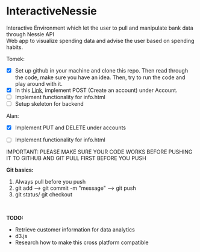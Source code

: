 # InteractiveNessie
Interactive Environment which let the user to pull and manipulate bank data  through Nessie API <br>
Web app to visualize spending data and advise the user based on spending habits.

Tomek: 
- [X] Set up github in your machine and clone this repo. Then read through the code, make sure you have an idea. Then, try to run the code and play around with it.
- [X] In this [Link](http://api.reimaginebanking.com/documentation#!/Account/get_accounts_id), implement POST (Create an account) under Account.
- [ ] Implement functionality for info.html
- [ ] Setup skeleton for backend

Alan:
- [X] Implement PUT and DELETE under accounts 
- [ ] Implement functionality for info.html


IMPORTANT: PLEASE MAKE SURE YOUR CODE WORKS BEFORE PUSHING IT TO GITHUB AND GIT PULL FIRST BEFORE YOU PUSH

<b>Git basics:</b>
1. Always pull before you push
2. git add <file> --> git commit -m "message" --> git push
3. git status/ git checkout <file>
<br />


<b>TODO:</b>
* Retrieve customer information for data analytics
* d3.js
* Research how to make this cross platform compatible
